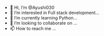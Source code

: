 - 👋 Hi, I’m @Ayushi030
- 👀 I’m interested in Full stack development...
- 🌱 I’m currently learning Python...
- 💞️ I’m looking to collaborate on  ...
- 📫 How to reach me ...

<!---
Ayushi030/Ayushi030 is a ✨ special ✨ repository because its `README.md` (this file) appears on your GitHub profile.
You can click the Preview link to take a look at your changes.
--->
